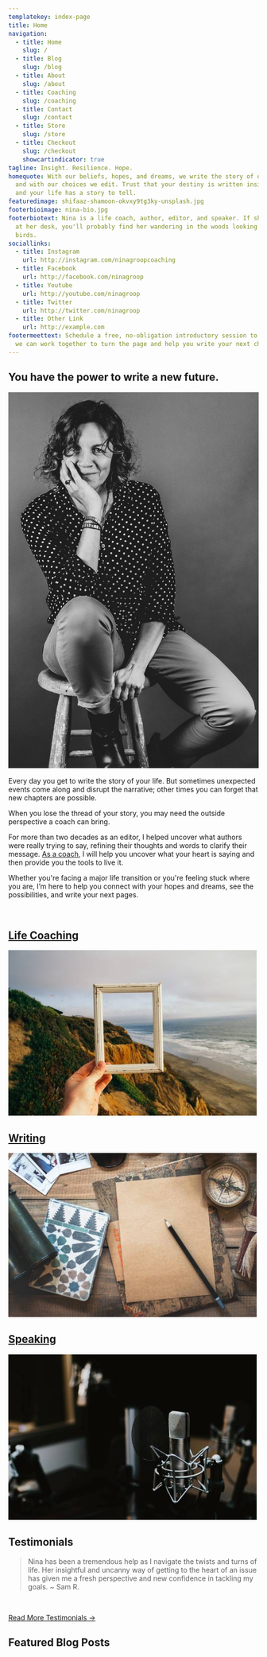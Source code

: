 ```yaml
---
templatekey: index-page
title: Home
navigation:
  - title: Home
    slug: /
  - title: Blog
    slug: /blog
  - title: About
    slug: /about
  - title: Coaching
    slug: /coaching
  - title: Contact
    slug: /contact
  - title: Store
    slug: /store
  - title: Checkout
    slug: /checkout
    showcartindicator: true
tagline: Insight. Resilience. Hope.
homequote: With our beliefs, hopes, and dreams, we write the story of our lives,
  and with our choices we edit. Trust that your destiny is written inside you,
  and your life has a story to tell.
featuredimage: shifaaz-shamoon-okvxy9tg3ky-unsplash.jpg
footerbioimage: nina-bio.jpg
footerbiotext: Nina is a life coach, author, editor, and speaker. If she's not
  at her desk, you'll probably find her wandering in the woods looking for
  birds.
sociallinks:
  - title: Instagram
    url: http://instagram.com/ninagroopcoaching
  - title: Facebook
    url: http://facebook.com/ninagroop
  - title: Youtube
    url: http://youtube.com/ninagroop
  - title: Twitter
    url: http://twitter.com/ninagroop
  - title: Other Link
    url: http://example.com
footermeettext: Schedule a free, no-obligation introductory session to learn how
  we can work together to turn the page and help you write your next chapter.
---
```


## You have the power to write a new future.

![](stoolb-w.jpg '#position=relative;float=right;width=50%;margin=0 0 20px 20px;')

Every day you get to write the story of your life. But sometimes unexpected events come along and disrupt the narrative; other times you can forget that new chapters are possible.

When you lose the thread of your story, you may need the outside perspective a coach can bring.

For more than two decades as an editor, I helped uncover what authors were really trying to say, refining their thoughts and words to clarify their message. [As a coach](/coaching), I will help you uncover what your heart is saying and then provide you the tools to live it.

Whether you're facing a major life transition or you're feeling stuck where you are, I’m here to help you connect with your hopes and dreams, see the possibilities, and write your next pages.

<br style="clear: both"/>

<vertical-tiles-grid>
<a href="/coaching">
<h2>Life Coaching</h2>
<div class="img-wrapper"><img src="./pine-watt-3_Xwxya43hE-unsplash.jpg" /></div>
</a>
<a href="/blog">
<h2>Writing</h2>
<div class="img-wrapper"><img src="./rana-sawalha-W_-6PWGbYaU-unsplash.jpg" /></div>
</a>
<a href="/speaking">
<h2>Speaking</h2>
<div class="img-wrapper"><img src="./jonathan-velasquez-c1ZN57GfDB0-unsplash.jpg" /></div>
</a>
</vertical-tiles-grid>

## Testimonials

> Nina has been a tremendous help as I navigate the twists and turns of life. Her insightful and uncanny way of getting to the heart of an issue has given me a fresh perspective and new confidence in tackling my goals. ~ Sam R.

<br />

[Read More Testimonials &rarr;](/testimonials)

## Featured Blog Posts

<post-grid featured="true" count="3"></post-grid>
